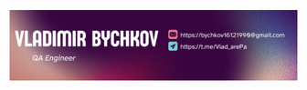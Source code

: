 [![Header](https://github.com/VladimirBychkov33/VladimirBychkov33/blob/main/assets/collage.png)](https://github.com/VladimirBychkov33/VladimirBychkov33)

